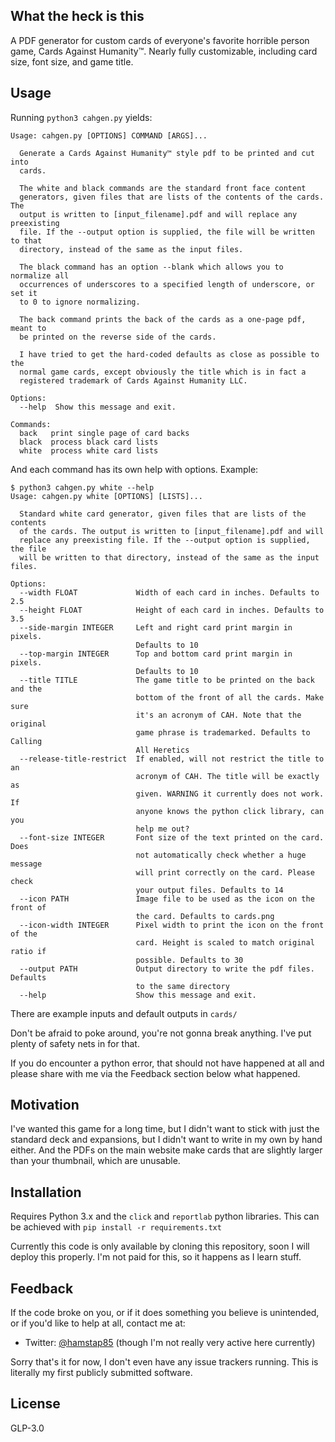 ## What the heck is this

A PDF generator for custom cards of everyone's favorite horrible person game, Cards Against Humanity™. Nearly fully customizable, including card size, font size, and game title.

## Usage

Running `python3 cahgen.py` yields:

```
Usage: cahgen.py [OPTIONS] COMMAND [ARGS]...

  Generate a Cards Against Humanity™ style pdf to be printed and cut into
  cards.

  The white and black commands are the standard front face content
  generators, given files that are lists of the contents of the cards. The
  output is written to [input_filename].pdf and will replace any preexisting
  file. If the --output option is supplied, the file will be written to that
  directory, instead of the same as the input files.

  The black command has an option --blank which allows you to normalize all
  occurrences of underscores to a specified length of underscore, or set it
  to 0 to ignore normalizing.

  The back command prints the back of the cards as a one-page pdf, meant to
  be printed on the reverse side of the cards.

  I have tried to get the hard-coded defaults as close as possible to the
  normal game cards, except obviously the title which is in fact a
  registered trademark of Cards Against Humanity LLC.

Options:
  --help  Show this message and exit.

Commands:
  back   print single page of card backs
  black  process black card lists
  white  process white card lists
```

And each command has its own help with options. Example:

```
$ python3 cahgen.py white --help
Usage: cahgen.py white [OPTIONS] [LISTS]...

  Standard white card generator, given files that are lists of the contents
  of the cards. The output is written to [input_filename].pdf and will
  replace any preexisting file. If the --output option is supplied, the file
  will be written to that directory, instead of the same as the input files.

Options:
  --width FLOAT             Width of each card in inches. Defaults to 2.5
  --height FLOAT            Height of each card in inches. Defaults to 3.5
  --side-margin INTEGER     Left and right card print margin in pixels.
                            Defaults to 10
  --top-margin INTEGER      Top and bottom card print margin in pixels.
                            Defaults to 10
  --title TITLE             The game title to be printed on the back and the
                            bottom of the front of all the cards. Make sure
                            it's an acronym of CAH. Note that the original
                            game phrase is trademarked. Defaults to Calling
                            All Heretics
  --release-title-restrict  If enabled, will not restrict the title to an
                            acronym of CAH. The title will be exactly as
                            given. WARNING it currently does not work. If
                            anyone knows the python click library, can you
                            help me out?
  --font-size INTEGER       Font size of the text printed on the card. Does
                            not automatically check whether a huge message
                            will print correctly on the card. Please check
                            your output files. Defaults to 14
  --icon PATH               Image file to be used as the icon on the front of
                            the card. Defaults to cards.png
  --icon-width INTEGER      Pixel width to print the icon on the front of the
                            card. Height is scaled to match original ratio if
                            possible. Defaults to 30
  --output PATH             Output directory to write the pdf files. Defaults
                            to the same directory
  --help                    Show this message and exit.
```

There are example inputs and default outputs in `cards/`

Don't be afraid to poke around, you're not gonna break anything. I've put plenty of safety nets in for that.

If you do encounter a python error, that should not have happened at all and please share with me via the Feedback section below what happened.

## Motivation

I've wanted this game for a long time, but I didn't want to stick with just the standard deck and expansions, but I didn't want to write in my own by hand either. And the PDFs on the main website make cards that are slightly larger than your thumbnail, which are unusable.

## Installation

Requires Python 3.x and the `click` and `reportlab` python libraries. This can be achieved with `pip install -r requirements.txt`

Currently this code is only available by cloning this repository, soon I will deploy this properly. I'm not paid for this, so it happens as I learn stuff.

## Feedback

If the code broke on you, or if it does something you believe is unintended, or if you'd like to help at all, contact me at:
* Twitter: [@hamstap85](https://twitter.com/hamstap85) (though I'm not really very active here currently)

Sorry that's it for now, I don't even have any issue trackers running. This is literally my first publicly submitted software.

## License

GLP-3.0